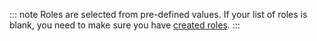 ::: note
Roles are selected from pre-defined values. If your list of roles is blank, you need to make sure you have [created roles](/dashboard/guides/roles/create-roles).
:::
